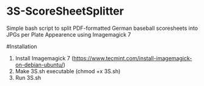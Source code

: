 # 3S-ScoreSheetSplitter
Simple bash script to split PDF-formatted German baseball scoresheets into JPGs per Plate Appearence using Imagemagick 7

#Installation
1. Install Imagemagick 7 (https://www.tecmint.com/install-imagemagick-on-debian-ubuntu/)
2. Make 3S.sh executable (chmod +x 3S.sh)
3. Run 3S.sh
